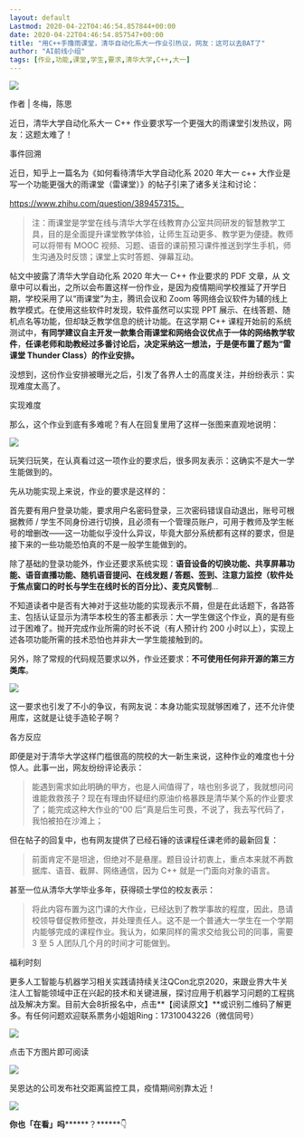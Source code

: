 ```yaml
---
layout: default
Lastmod: 2020-04-22T04:46:54.857844+00:00
date: 2020-04-22T04:46:54.857547+00:00
title: "用C++手撸雨课堂，清华自动化系大一作业引热议，网友：这可以去BAT了"
author: "AI前线小组"
tags: [作业,功能,课堂,学生,要求,清华大学,C++,大一]
---
```


![](https://images.weserv.nl/?url=https%3A//mmbiz.qpic.cn/mmbiz_png/ZBjVrHIdkOllHTjWHR68Ku9jWI43ia0ewIByHOkvt40zs6eDBD0RpfiaI3AEn39AXHicfpaNaPc6AibtB2MHZjZ4qw/640%3Fwx_fmt%3Dpng)

作者 | 冬梅，陈思

近日，清华大学自动化系大一 C++ 作业要求写一个更强大的雨课堂引发热议，网友：这题太难了！

事件回溯

近日，知乎上一篇名为《如何看待清华大学自动化系 2020 年大一 c++ 大作业是写一个功能更强大的雨课堂（雷课堂）》的帖子引来了诸多关注和讨论：

https://www.zhihu.com/question/389457315。

> 注：雨课堂是学堂在线与清华大学在线教育办公室共同研发的智慧教学工具，目的是全面提升课堂教学体验，让师生互动更多、教学更为便捷。教师可以将带有 MOOC 视频、习题、语音的课前预习课件推送到学生手机，师生沟通及时反馈；课堂上实时答题、弹幕互动。

帖文中披露了清华大学自动化系 2020 年大一 C++ 作业要求的 PDF 文章，从 文章中可以看出，之所以会布置这样一份作业，是因为疫情期间学校推延了开学日期，学校采用了以“雨课堂”为主，腾讯会议和 Zoom 等网络会议软件为辅的线上教学模式。在使用这些软件时发现，软件虽然可以实现 PPT 展示、在线答题、随机点名等功能，但却缺乏教学信息的统计功能。在这学期 C++ 课程开始前的系统测试中，**有同学建议自主开发一款集合雨课堂和网络会议优点于一体的网络教学软件**，**任课老师和助教经过多番讨论后，决定采纳这一想法，于是便布置了题为“雷课堂 Thunder Class）的作业安排。**

没想到，这份作业安排被曝光之后，引发了各界人士的高度关注，并纷纷表示：实现难度太高了。

实现难度

那么，这个作业到底有多难呢？有人在回复里用了这样一张图来直观地说明：

![](https://images.weserv.nl/?url=https%3A//mmbiz.qpic.cn/mmbiz_png/ZBjVrHIdkOllHTjWHR68Ku9jWI43ia0ewL5O8gW44JquCSEnT4wZ2ypIibbeEsicje0pTOIH5ktvbfwo8DZR5gqIg/640%3Fwx_fmt%3Dpng)

玩笑归玩笑，在认真看过这一项作业的要求后，很多网友表示：这确实不是大一学生能做到的。

先从功能实现上来说，作业的要求是这样的：

首先要有用户登录功能，要求用户名密码登录，三次密码错误自动退出，账号可根据教师 / 学生不同身份进行切换，且必须有一个管理员账户，可用于教师及学生帐号的增删改——这一功能似乎没什么异议，毕竟大部分系统都有这样的要求，但是接下来的一些功能恐怕真的不是一般学生能做到的。

除了基础的登录功能外，作业还要求系统实现：**语音设备的切换功能、共享屏幕功能、语音直播功能、随机语音提问、在线发题 / 答题、签到、注意力监控（软件处于焦点窗口的时长与学生在线时长的百分比）、麦克风管制**...

不知道读者中是否有大神对于这些功能的实现表示不屑，但是在此话题下，各路答主、包括认证显示为清华本校生的答主都表示：大一学生做这个作业，真的是有些过于困难了。抛开完成作业所需的时长不说（有人预计约 200 小时以上），实现上述各项功能所需的技术恐怕也并非大一学生能接触到的。

另外，除了常规的代码规范要求以外，作业还要求：**不可使用任何非开源的第三方类库**。

![](https://images.weserv.nl/?url=https%3A//mmbiz.qpic.cn/mmbiz_png/ZBjVrHIdkOllHTjWHR68Ku9jWI43ia0ewVKZ2iayibE2D2C9qORiceysLibMsWlxo6tUFIDdaEuvt5qcr3M0xweuLSw/640%3Fwx_fmt%3Dpng)

这一要求也引发了不小的争议，有网友说：本身功能实现就够困难了，还不允许使用库，这就是让徒手造轮子啊？

各方反应

即便是对于清华大学这样门槛很高的院校的大一新生来说，这种作业的难度也十分惊人。此事一出，网友纷纷评论表示：

> 能遇到需求如此明确的甲方，也是人间值得了，啥也别多说了，我就想问问谁能救救孩子？现在有理由怀疑纽约原油价格暴跌是清华某个系的作业要求了；能完成这种大作业的“00 后”真是后生可畏，不说了，我去写代码了，我怕被拍在沙滩上；

但在帖子的回复中，也有网友提供了已经石锤的该课程任课老师的最新回复：

> 前面肯定不是坦途，但绝对不是悬崖。题目设计初衷上，重点本来就不再数据库、语音、截屏、网络通信，因为 C++ 就是一门面向对象的语言。

甚至一位从清华大学毕业多年，获得硕士学位的校友表示：

> 将此内容布置为这门课的大作业，已经达到了教学事故的程度，因此，恳请校领导督促教师整改，并处理责任人。这不是一个普通大一学生在一个学期内能够完成的课程作业。我认为，如果同样的需求交给我公司的同事，需要 3 至 5 人团队几个月的时间才可能做到。

福利时刻

更多人工智能与机器学习相关实践请持续关注QCon北京2020，来跟业界大牛关注人工智能领域中正在兴起的技术和关键进展，探讨应用于机器学习问题的工程挑战及解决方案。目前大会8折报名中，点击**【阅读原文】**或识别二维码了解更多。有任何问题欢迎联系票务小姐姐Ring：17310043226（微信同号）

![](https://images.weserv.nl/?url=https%3A//mmbiz.qpic.cn/mmbiz_png/ZBjVrHIdkOllHTjWHR68Ku9jWI43ia0ewxX8tp57oYaK2fRiaRnqlxicu2CAtJGtXibzW5cD9jPtOdQ2vmH048v2xg/640%3Fwx_fmt%3Dpng)

点击下方图片即可阅读

[![](https://images.weserv.nl/?url=https%3A//mmbiz.qpic.cn/mmbiz_png/ZBjVrHIdkOmH3NWT4WdQMAxx2eytkPsG1dwiaUWxa98kE8IRM8vPBgCHxhgD2A9oTtafSs6mXnxSbEAEQ2RibRjw/640%3Fwx_fmt%3Dpng)](http://mp.weixin.qq.com/s?__biz=MzU1NDA4NjU2MA==&mid=2247501546&idx=1&sn=c6129fbaa0430145860d2b307c7bf69a&chksm=fbea7f25cc9df63307715ac74c5a06be759e934a0ef4d1626e0a1c50a613188f6914b8ed6376&scene=21#wechat_redirect)

吴恩达的公司发布社交距离监控工具，疫情期间别靠太近！

![](https://images.weserv.nl/?url=https%3A//mmbiz.qpic.cn/mmbiz_gif/ZBjVrHIdkOkryYusLzT9ia9lz01oBicq7FEceAt3GkkJJpycvFkcz65lkUy23UaYF26INBujQsSxdTsEfzt5eZAQ/640%3Fwx_fmt%3Dgif)

******你也****「在看」吗********？******👇

